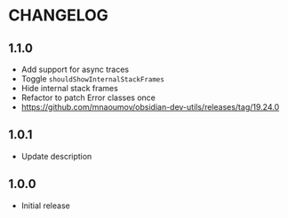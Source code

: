# CHANGELOG

## 1.1.0

- Add support for async traces
- Toggle `shouldShowInternalStackFrames`
- Hide internal stack frames
- Refactor to patch Error classes once
- https://github.com/mnaoumov/obsidian-dev-utils/releases/tag/19.24.0

## 1.0.1

- Update description

## 1.0.0

- Initial release
